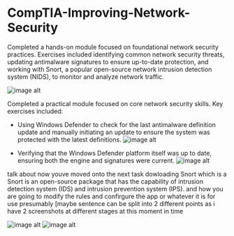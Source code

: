 # CompTIA-Improving-Network-Security

Completed a hands-on module focused on foundational network security practices. Exercises included identifying common network security threats, updating antimalware signatures to ensure up-to-date protection, and working with Snort, a popular open-source network intrusion detection system (NIDS), to monitor and analyze network traffic.

![image alt](https://github.com/user-attachments/assets/574b887a-0079-416d-bcf1-6450cd2b445c)

Completed a practical module focused on core network security skills.
Key exercises included:

- Using Windows Defender to check for the last antimalware definition update and manually initiating an update to ensure the system was protected with the latest definitions.
![image alt](https://github.com/user-attachments/assets/fb0b67a1-66bb-4162-82a1-b848595952bb)

- Verifying that the Windows Defender platform itself was up to date, ensuring both the engine and signatures were current.
![image alt]()


talk about now youve moved onto the next task dowloading Snort which is a Snort is an open-source package that has the capability of intrusion detection system (IDS) and intrusion prevention system (IPS). and how you are going to modify the rules and confirgure the app or whatever it is for use presumably [maybe sentence can be split into 2 different points as i have 2 screenshots at different stages at this moment in time

![image alt]()
![image alt]()

